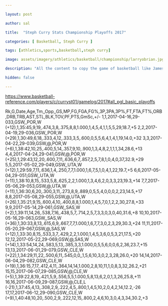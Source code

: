 ```yaml
---

layout: post

author: sal

title:  "Steph Curry Stats Championship Playoffs 2017"

categories: [ Basketball, Steph Curry ]

tags: [athletics,sports,basketball,steph curry]

image: assets/imagery/athletics/basketball/championship/larryobrian.jpg

description: "All the content to copy the game of basketball like James Harden."

hidden: false

---
```


https://www.basketball-reference.com/players/c/curryst01/gamelog/2017#all_pgl_basic_playoffs




 
Rk,G,Date,Age,Tm,,Opp,,GS,MP,FG,FGA,FG%,3P,3PA,3P%,FT,FTA,FT%,ORB,DRB,TRB,AST,STL,BLK,TOV,PF,PTS,GmSc,+/-
1,1,2017-04-16,29-033,GSW,,POR,W (+12),1,35:45,9,19,.474,3,8,.375,8,8,1.000,1,4,5,4,1,1,5,5,29,18.7,+5
2,2,2017-04-19,29-036,GSW,,POR,W (+29),1,30:49,6,18,.333,4,12,.333,3,5,.600,0,5,5,6,4,1,4,1,19,14.0,+32
3,3,2017-04-22,29-039,GSW,@,POR,W (+6),1,38:42,10,25,.400,5,14,.357,9,10,.900,1,3,4,8,2,1,1,1,34,28.6,+13
4,4,2017-04-24,29-041,GSW,@,POR,W (+25),1,29:43,12,20,.600,7,11,.636,6,7,.857,2,5,7,8,1,0,4,0,37,32.9,+29
5,5,2017-05-02,29-049,GSW,,UTA,W (+12),1,29:59,7,11,.636,1,4,.250,7,7,1.000,1,6,7,5,1,0,4,1,22,19.7,+5
6,6,2017-05-04,29-051,GSW,,UTA,W (+11),1,38:10,8,15,.533,5,8,.625,2,2,1.000,1,3,4,6,2,0,3,3,23,19.3,+14
7,7,2017-05-06,29-053,GSW,@,UTA,W (+11),1,36:30,6,20,.300,3,11,.273,8,9,.889,0,5,5,4,0,0,0,2,23,14.5,+17
8,8,2017-05-08,29-055,GSW,@,UTA,W (+26),1,35:21,9,15,.600,4,10,.400,8,8,1.000,1,4,5,7,0,1,2,2,30,27.8,+33
9,9,2017-05-14,29-061,GSW,,SAS,W (+2),1,39:11,14,26,.538,7,16,.438,5,7,.714,2,5,7,3,3,0,3,0,40,31.6,+8
10,10,2017-05-16,29-063,GSW,,SAS,W (+36),1,30:33,8,13,.615,6,9,.667,7,7,1.000,1,6,7,7,3,0,2,3,29,30.3,+24
11,11,2017-05-20,29-067,GSW,@,SAS,W (+12),1,33:30,8,15,.533,3,7,.429,2,2,1.000,1,4,5,3,6,0,5,3,21,17.5,+20
12,12,2017-05-22,29-069,GSW,@,SAS,W (+14),1,33:54,14,24,.583,5,13,.385,3,3,1.000,0,5,5,6,0,0,6,2,36,23.7,+15
13,13,2017-06-01,29-079,GSW,,CLE,W (+22),1,34:29,11,22,.500,6,11,.545,0,0,,1,5,6,10,3,0,2,3,28,26.0,+20
14,14,2017-06-04,29-082,GSW,,CLE,W (+19),1,36:15,7,17,.412,4,11,.364,14,14,1.000,2,8,10,11,1,0,8,3,32,26.2,+21
15,15,2017-06-07,29-085,GSW,@,CLE,W (+5),1,39:22,8,19,.421,5,9,.556,5,5,1.000,5,8,13,6,2,0,1,3,26,25.8,+11
16,16,2017-06-09,29-087,GSW,@,CLE,L (-21),1,37:45,4,13,.308,2,9,.222,4,5,.800,1,4,5,10,2,0,4,2,14,12.2,-26
17,17,2017-06-12,29-090,GSW,,CLE,W (+9),1,40:48,10,20,.500,2,9,.222,12,15,.800,2,4,6,10,3,0,4,3,34,30.2,+3

